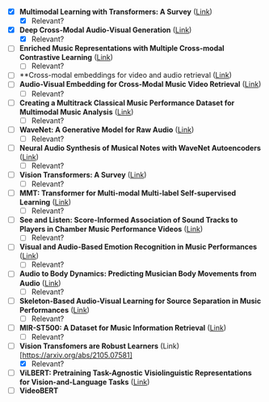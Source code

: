 - [x] **Multimodal Learning with Transformers: A Survey** ([Link](https://ar5iv.labs.arxiv.org/html/2206.06488))
    - [x] Relevant?
- [x] **Deep Cross-Modal Audio-Visual Generation** ([Link](https://ar5iv.labs.arxiv.org/html/1704.08292))
    - [x] Relevant?
- [ ] **Enriched Music Representations with Multiple Cross-modal Contrastive Learning** ([Link](https://ar5iv.labs.arxiv.org/html/2104.00437))
    - [ ] Relevant?
- [ ] **Cross-modal embeddings for video and audio retrieval ([Link](https://arxiv.org/abs/1801.02200))
- [ ] **Audio-Visual Embedding for Cross-Modal Music Video Retrieval** ([Link](https://ar5iv.labs.arxiv.org/html/1908.03744))
    - [ ] Relevant?
- [ ] **Creating a Multitrack Classical Music Performance Dataset for Multimodal Music Analysis** ([Link](https://ar5iv.labs.arxiv.org/html/1612.08727))
    - [ ] Relevant?
- [ ] **WaveNet: A Generative Model for Raw Audio** ([Link](https://deepmind.com/research/publications/wavenet-generative-model-raw-audio))
    - [ ] Relevant?
- [ ] **Neural Audio Synthesis of Musical Notes with WaveNet Autoencoders** ([Link](https://ar5iv.labs.arxiv.org/html/1704.01279))
    - [ ] Relevant?
- [ ] **Vision Transformers: A Survey** ([Link](https://ar5iv.labs.arxiv.org/html/2103.04037))
    - [ ] Relevant?
- [ ] **MMT: Transformer for Multi-modal Multi-label Self-supervised Learning** ([Link](https://ar5iv.labs.arxiv.org/html/2203.11977))
    - [ ] Relevant?
- [ ] **See and Listen: Score-Informed Association of Sound Tracks to Players in Chamber Music Performance Videos** ([Link](https://ar5iv.labs.arxiv.org/html/1705.06455))
    - [ ] Relevant?
- [ ] **Visual and Audio-Based Emotion Recognition in Music Performances** ([Link](https://ar5iv.labs.arxiv.org/html/2004.09476))
    - [ ] Relevant?
- [ ] **Audio to Body Dynamics: Predicting Musician Body Movements from Audio** ([Link](https://ar5iv.labs.arxiv.org/html/1906.00435))
    - [ ] Relevant?
- [ ] **Skeleton-Based Audio-Visual Learning for Source Separation in Music Performances** ([Link](https://ar5iv.labs.arxiv.org/html/2004.09476))
    - [ ] Relevant?
- [ ] **MIR-ST500: A Dataset for Music Information Retrieval** ([Link](https://paperswithcode.com/dataset/mir-st500))
    - [ ] Relevant?
- [ ] **Vision Transfomers are Robust Learners** (Link)[https://arxiv.org/abs/2105.07581]
	- [x] Relevant?
- [ ] **ViLBERT: Pretraining Task-Agnostic Visiolinguistic Representations for Vision-and-Language Tasks** ([Link]())
- [ ] **VideoBERT**